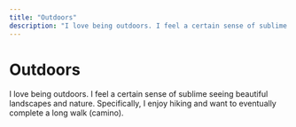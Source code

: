 ```yaml
---
title: "Outdoors"
description: "I love being outdoors. I feel a certain sense of sublime seeing beautiful landscapes and nature."
---
```


# Outdoors

I love being outdoors. I feel a certain sense of sublime seeing beautiful landscapes and nature. Specifically, I enjoy hiking and want to eventually complete a long walk (camino).
